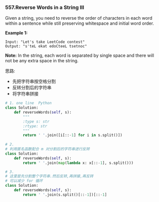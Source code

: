 ### 557.Reverse Words in a String III 

Given a string, you need to reverse the order of characters in each word within a sentence while still preserving whitespace and initial word order.

**Example 1:**

```
Input: "Let's take LeetCode contest"
Output: "s'teL ekat edoCteeL tsetnoc"
```

**Note:** In the string, each word is separated by single space and there will not be any extra space in the string.



思路:

* 先把字符串按空格分割
* 反转分割后的字符串
* 将字符串拼接

```python
# 1. one line  Python
class Solution:
    def reverseWords(self, s):
        """
        :type s: str
        :rtype: str
        """
        return ' '.join([i[::-1] for i in s.split()])
    
# 2.
# 利用匿名函数配合 m 对分割后的字符串进行反转
class Solution:
    def reverseWords(self, s):
        return ' '.join(map(lambda x: x[::-1], s.split()))

# 3.
# 这里是先分割整个字符串.然后反转,再拼接,再反转
# 可以减少 for 循环
class Solution:
    def reverseWords(self, s):
        return ' '.join(s.split()[::-1])[::-1]
```


